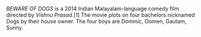 _BEWARE OF DOGS_ is a 2014 Indian Malayalam-language comedy film directed by _Vishnu Prasad_.[1] The movie plots on four bachelors nicknamed Dogs by their house owner. The four boys are Dominic, Oomen, Gautam, Sunny.
